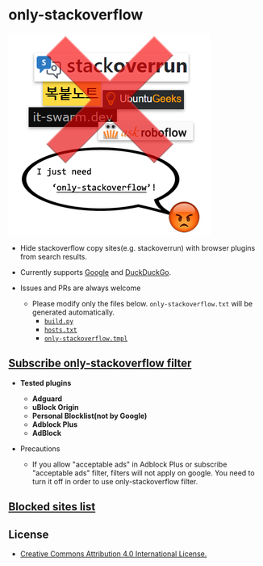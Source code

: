 # only-stackoverflow

![banner](banner.png)

- Hide stackoverflow copy sites(e.g. stackoverrun) with browser plugins from search results.

- Currently supports [Google](https://www.google.com) and [DuckDuckGo](https://duckduckgo.com).

- Issues and PRs are always welcome
    - Please modify only the files below. `only-stackoverflow.txt` will be generated automatically.
        - [`build.py`](build.py)
        - [`hosts.txt`](hosts.txt)
        - [`only-stackoverflow.tmpl`](only-stackoverflow.tmpl)

## [Subscribe only-stackoverflow filter](https://subscribe.adblockplus.org/?location=https://github.com/RyuaNerin/only-stackoverflow/raw/master/only-stackoverflow.txt&title=only-stackoverflow)

- **Tested plugins**
    - **Adguard**
    - **uBlock Origin**
    - **Personal Blocklist(not by Google)**
    - **Adblock Plus**
    - **AdBlock**

- Precautions
    - If you allow "acceptable ads" in Adblock Plus or subscribe "acceptable ads" filter, filters will not apply on google. You need to turn it off in order to use only-stackoverflow filter.

## [Blocked sites list](hosts.txt)

## License

- [Creative Commons Attribution 4.0 International License.](https://creativecommons.org/licenses/by/4.0/)
